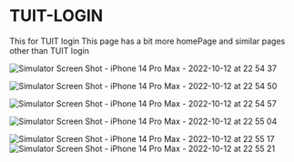 # TUIT-LOGIN
This for TUIT login
This page has a bit more homePage and similar pages other than TUIT login

![Simulator Screen Shot - iPhone 14 Pro Max - 2022-10-12 at 22 54 37](https://user-images.githubusercontent.com/112075678/195414577-aca839a2-2b68-4757-a84e-0bcc508f1a2e.png)

![Simulator Screen Shot - iPhone 14 Pro Max - 2022-10-12 at 22 54 50](https://user-images.githubusercontent.com/112075678/195414515-6fc6c91e-7dae-44d9-b704-90bcbd73b2d7.png)

![Simulator Screen Shot - iPhone 14 Pro Max - 2022-10-12 at 22 54 57](https://user-images.githubusercontent.com/112075678/195414623-aabc1818-e804-475e-abb5-accc23eca915.png)

![Simulator Screen Shot - iPhone 14 Pro Max - 2022-10-12 at 22 55 04](https://user-images.githubusercontent.com/112075678/195414654-148ca9ba-cbf2-49bb-a57f-2f763c1a6b7b.png)

![Simulator Screen Shot - iPhone 14 Pro Max - 2022-10-12 at 22 55 17](https://user-images.githubusercontent.com/112075678/195414672-737200e5-6b38-44c4-8753-01e111f1f06e.png)
![Simulator Screen Shot - iPhone 14 Pro Max - 2022-10-12 at 22 55 21](https://user-images.githubusercontent.com/112075678/195414690-0b88e9a1-f328-4ffd-bbcd-ff51655f9309.png)
